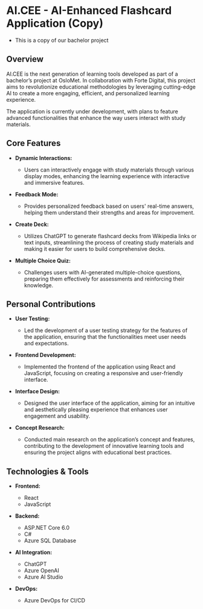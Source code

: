 

# AI.CEE - AI-Enhanced Flashcard Application (Copy)
- This is a copy of our bachelor project
  
## Overview

AI.CEE is the next generation of learning tools developed as part of a bachelor’s project at OsloMet. In collaboration with Forte Digital, this project aims to revolutionize educational methodologies by leveraging cutting-edge AI to create a more engaging, efficient, and personalized learning experience.

The application is currently under development, with plans to feature advanced functionalities that enhance the way users interact with study materials.

## Core Features

- **Dynamic Interactions:**
  - Users can interactively engage with study materials through various display modes, enhancing the learning experience with interactive and immersive features.

- **Feedback Mode:**
  - Provides personalized feedback based on users' real-time answers, helping them understand their strengths and areas for improvement.

- **Create Deck:**
  - Utilizes ChatGPT to generate flashcard decks from Wikipedia links or text inputs, streamlining the process of creating study materials and making it easier for users to build comprehensive decks.

- **Multiple Choice Quiz:**
  - Challenges users with AI-generated multiple-choice questions, preparing them effectively for assessments and reinforcing their knowledge.

## Personal Contributions

- **User Testing:**
  - Led the development of a user testing strategy for the features of the application, ensuring that the functionalities meet user needs and expectations.

- **Frontend Development:**
  - Implemented the frontend of the application using React and JavaScript, focusing on creating a responsive and user-friendly interface.

- **Interface Design:**
  - Designed the user interface of the application, aiming for an intuitive and aesthetically pleasing experience that enhances user engagement and usability.

- **Concept Research:**
  - Conducted main research on the application’s concept and features, contributing to the development of innovative learning tools and ensuring the project aligns with educational best practices.

## Technologies & Tools

- **Frontend:**
  - React
  - JavaScript

- **Backend:**
  - ASP.NET Core 6.0
  - C#
  - Azure SQL Database

- **AI Integration:**
  - ChatGPT
  - Azure OpenAI
  - Azure AI Studio

- **DevOps:**
  - Azure DevOps for CI/CD

